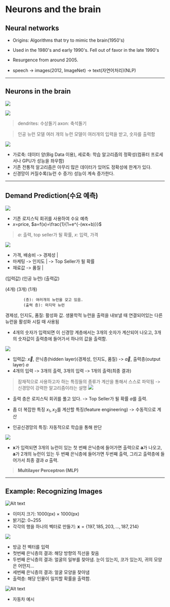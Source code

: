 # Neurons and the brain

## Neural networks
* Origins: Algorithms that try to mimic the brain(1950's)

* Used in the 1980's and early 1990's. Fell out of favor in the late 1990's

* Resurgence from around 2005.

* speech -> images(2012, ImageNet) -> text(자연어처리)(NLP)

---

## Neurons in the brain
![](image1.png)

![](image2.png)

> dendrites: 수상돌기
> axon: 축석돌기

> 인공 뉴런 모델
> 여러 개의 뉴런 모델이 여러개의 입력을 받고, 숫자를 출력함

![](image3.png)
* 가로축: 데이터 양(Big Data 이용), 세로축: 학습 알고리즘의 정확성(컴퓨터 프로세서나 GPU가 성능을 좌우함)
* 기존 전통적 알고리즘은 아무리 많은 데이터가 있어도 정확성에 한계가 있다.
* 신경망이 커질수록(뉴런 수 증가) 성능이 계속 증가한다.

---

## Demand Prediction(수요 예측)
![](image.png)
* 기존 로지스틱 회귀를 사용하여 수요 예측
* $x=$price, $a=f(x)=\frac{1}{1+e^{-(wx+b)}}$

> $a$: 출력, top seller가 될 확률, $x$: 입력, 가격

![](image-1.png)
* 가격, 배송비 -> 경제성 |
* 마케팅 -> 인지도       | -> Top Seller가 될 확률
* 재료값 -> 품질         |

 (입력값)  (인공 뉴런)        (출력값)

 (4개)      (3개)             (1개)
  
            (층): 여러개의 뉴런을 갖고 있음.
            (출력 층): 마지막 뉴런
경제성, 인지도, 품질: 활성화 값. 생물학적 뉴런을 출력을 내보낼 때 연결되어있는 다른 뉴런을 활성화 시킬 때 사용됨
* 4개의 숫자가 입력되면 이 신경망 계층에서는 3개의 숫자가 계산되어 나오고, 3개의 숫자값이 출력층에 들어가서 하나의 값을 출력함.

![](image-2.png)

* 입력값: $\overrightarrow{x}$, 은닉층(hidden layer)(경제성, 인지도, 품질) -> $\overrightarrow{a}$, 출력층(output layer) $a$
* 4개의 입력 -> 3개의 출력, 3개의 입력 -> 1개의 출력(최종 결과)
> 잠재적으로 사용하고자 하는 특징들의 종류가 계산을 통해서 스스로 파악됨 -> 신경망이 강력한 알고리즘이라는 설명
![](image-3.png)

* 출력 층은 로지스틱 회귀를 풀고 있다. -> Top Seller가 될 확률 $a$를 출력.

* 좀 더 복잡한 특징 $x_1, x_2$를 계산할 특징(feature engineering) -> 수동적으로 계산

* 인공신경망의 특징: 자동적으로 학습을 통해 판단

![](image-4.png)
* $\mathbf{x}$가 입력되면 3개의 뉴런이 있는 첫 번째 은닉층에 들어가면 출력으로 $\mathbf{a}$가 나오고, $\mathbf{a}$가 2개의 뉴런이 있는 두 번째 은닉층에 들어가면 두번째 출력, 그리고 출력층에 들어가서 최종 결과 $a$ 출력.
> **Multilayer Perceptron (MLP)** 

---

## Example: Recognizing Images
![Alt text](image-5.png)
* 이미지 크기: 1000(px) $\times$ 1000(px)
* 밝기값: 0~255
* 각각의 행을 하나의 벡터로 만들기: $\mathbf{x}=\{197, 185, 203, ..., 187, 214\}$

![](image-6.png)
* 방금 전 벡터를 입력
* 첫번째 은닉층의 결과: 해당 방향의 직선을 찾음
* 두번째 은닉층의 결과: 얼굴의 일부를 찾아냄. 눈이 있는지, 코가 있는지, 귀의 모양은 어떤지...
* 세번째 은닉층의 결과: 얼굴 모양을 찾아냄
* 출력층: 해당 인물이 일치할 확률을 출력함.
  
![Alt text](image-7.png)
* 자동차 예시